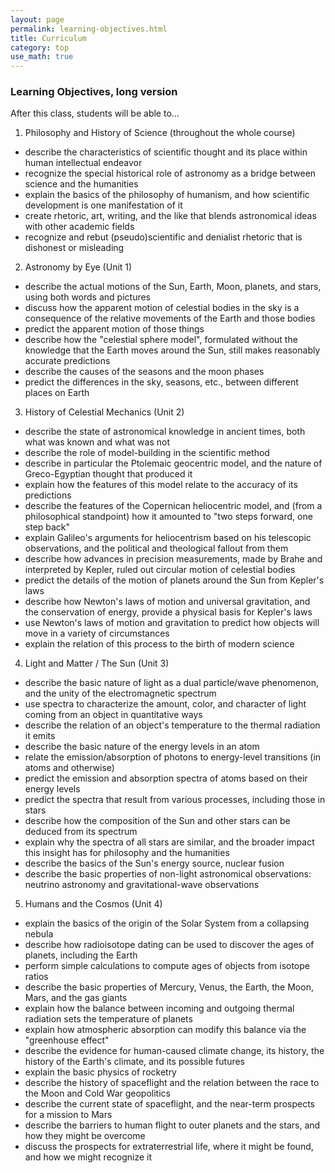 ```yaml
---
layout: page
permalink: learning-objectives.html
title: Curriculum
category: top
use_math: true
---
```



### Learning Objectives, long version

After this class, students will be able to...

1. Philosophy and History of Science (throughout the whole course)
* describe the characteristics of scientific thought and its place within human intellectual endeavor 
* recognize the special historical role of astronomy as a bridge between science and the humanities
* explain the basics of the philosophy of humanism, and how scientific development is one manifestation of it
* create rhetoric, art, writing, and the like that blends astronomical ideas with other academic fields
* recognize and rebut (pseudo)scientific and denialist rhetoric that is dishonest or misleading

2. Astronomy by Eye (Unit 1)
* describe the actual motions of the Sun, Earth, Moon, planets, and stars, using both words and pictures
* discuss how the apparent motion of celestial bodies in the sky is a consequence of the relative movements of the Earth and those bodies
* predict the apparent motion of those things
* describe how the "celestial sphere model", formulated without the knowledge that the Earth moves around the Sun, still makes reasonably accurate predictions
* describe the causes of the seasons and the moon phases
* predict the differences in the sky, seasons, etc., between different places on Earth

3. History of Celestial Mechanics (Unit 2)
* describe the state of astronomical knowledge in ancient times, both what was known and what was not
* describe the role of model-building in the scientific method
* describe in particular the Ptolemaic geocentric model, and the nature of Greco-Egyptian thought that produced it
* explain how the features of this model relate to the accuracy of its predictions
* describe the features of the Copernican heliocentric model, and (from a philosophical standpoint) how it amounted to "two steps forward, one step back"
* explain Galileo's arguments for heliocentrism based on his telescopic observations, and the political and theological fallout from them
* describe how advances in precision measurements, made by Brahe and interpreted by Kepler, ruled out circular motion of celestial bodies
* predict the details of the motion of planets around the Sun from Kepler's laws
* describe how Newton's laws of motion and universal gravitation, and the conservation of energy, provide a physical basis for Kepler's laws
* use Newton's laws of motion and gravitation to predict how objects will move in a variety of circumstances
* explain the relation of this process to the birth of modern science

4. Light and Matter / The Sun (Unit 3)
* describe the basic nature of light as a dual particle/wave phenomenon, and the unity of the electromagnetic spectrum
* use spectra to characterize the amount, color, and character of light coming from an object in quantitative ways
* describe the relation of an object's temperature to the thermal radiation it emits
* describe the basic nature of the energy levels in an atom
* relate the emission/absorption of photons to energy-level transitions (in atoms and otherwise)
* predict the emission and absorption spectra of atoms based on their energy levels
* predict the spectra that result from various processes, including those in stars
* describe how the composition of the Sun and other stars can be deduced from its spectrum
* explain why the spectra of all stars are similar, and the broader impact this insight has for philosophy and the humanities
* describe the basics of the Sun's energy source, nuclear fusion
* describe the basic properties of non-light astronomical observations: neutrino astronomy and gravitational-wave observations

5. Humans and the Cosmos (Unit 4)
* explain the basics of the origin of the Solar System from a collapsing nebula
* describe how radioisotope dating can be used to discover the ages of planets, including the Earth
* perform simple calculations to compute ages of objects from isotope ratios
* describe the basic properties of Mercury, Venus, the Earth, the Moon, Mars, and the gas giants
* explain how the balance between incoming and outgoing thermal radiation sets the temperature of planets
* explain how atmospheric absorption can modify this balance via the "greenhouse effect"
* describe the evidence for human-caused climate change, its history, the history of the Earth's climate, and its possible futures
* explain the basic physics of rocketry
* describe the history of spaceflight and the relation between the race to the Moon and Cold War geopolitics
* describe the current state of spaceflight, and the near-term prospects for a mission to Mars
* describe the barriers to human flight to outer planets and the stars, and how they might be overcome
* discuss the prospects for extraterrestrial life, where it might be found, and how we might recognize it
